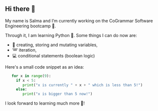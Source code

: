 ## Hi there 👋

My name is Salma and I’m currently working on the CoGrammar Software Engineering bootcamp 🔭.

Through it, I am learning Python :snake:. Some things I can do now are:
- :floppy_disk: creating, storing and mutating variables,
- :loop: iteration,
- :computer: conditional statements (boolean logic)

Here's a small code snippet as an idea:
```python
   for x in range(9):
     if x < 5:
        print("x is currently " + x + " which is less than 5!")
     else:
        print("x is bigger than 5 now!")
```

I look forward to learning much more :book:!

